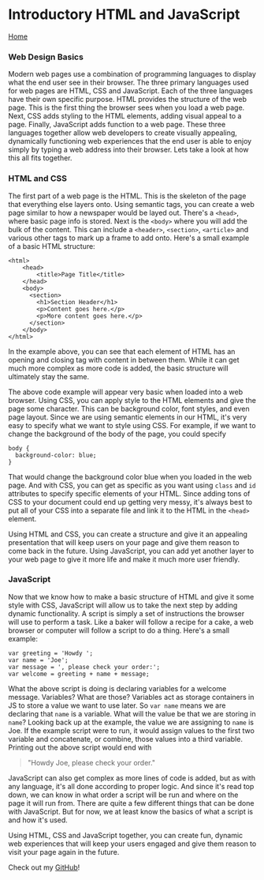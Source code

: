# Introductory HTML and JavaScript

[Home](https://penjoe.github.io/reading-notes/)

### Web Design Basics

Modern web pages use a combination of programming languages to display what the end user see in their browser. The three primary languages used for web pages are HTML, CSS and JavaScript. Each of the three languages have their own specific purpose. HTML provides the structure of the web page. This is the first thing the browser sees when you load a web page. Next, CSS adds styling to the HTML elements, adding visual appeal to a page. Finally, JavaScript adds function to a web page. These three languages together allow web developers to create visually appealing, dynamically functioning web experiences that the end user is able to enjoy simply by typing a web address into their browser. Lets take a look at how this all fits together.

### HTML and CSS

The first part of a web page is the HTML. This is the skeleton of the page that everything else layers onto. Using semantic tags, you can create a web page similar to how a newspaper would be layed out. There's a `<head>`, where basic page info is stored. Next is the `<body>` where you will add the bulk of the content. This can include a `<header>`, `<section>`, `<article>` and various other tags to mark up a frame to add onto. Here's a small example of a basic HTML structure:
```
<html>
	<head>
		<title>Page Title</title>
	</head>
    <body>
      <section>
        <h1>Section Header</h1>
        <p>Content goes here.</p>
        <p>More content goes here.</p>
      </section>
    </body>
</html>
```
In the example above, you can see that each element of HTML has an opening and closing tag with content in between them. While it can get much more complex as more code is added, the basic structure will ultimately stay the same. 

The above code example will appear very basic when loaded into a web browser. Using CSS, you can apply style to the HTML elements and give the page some character. This can be background color, font styles, and even page layout. Since we are using semantic elements in our HTML, it's very easy to specify what we want to style using CSS. For example, if we want to change the background of the body of the page, you could specify 
```
body {
  background-color: blue;
}
```
That would change the background color blue when you loaded in the web page. And with CSS, you can get as specific as you want using `class` and `id` attributes to specify specific elements of your HTML. Since adding tons of CSS to your document could end up getting very messy, it's always best to put all of your CSS into a separate file and link it to the HTML in the `<head>` element. 

Using HTML and CSS, you can create a structure and give it an appealing presentation that will keep users on your page and give them reason to come back in the future. Using JavaScript, you can add yet another layer to your web page to give it more life and make it much more user friendly. 

### JavaScript
Now that we know how to make a basic structure of HTML and give it some style with CSS, JavaScript will allow us to take the next step by adding dynamic functionality. A script is simply a set of instructions the browser will use to perform a task. Like a baker will follow a recipe for a cake, a web browser or computer will follow a script to do a thing. Here's a small example:

```
var greeting = 'Howdy ';
var name = 'Joe';
var message = ', please check your order:';
var welcome = greeting + name + message;
```
What the above script is doing is declaring variables for a welcome message. Variables? What are those? Variables act as storage containers in JS to store a value we want to use later. So `var name` means we are declaring that `name` is a variable. What will the value be that we are storing in `name`? Looking back up at the example, the value we are assigning to `name` is Joe. If the example script were to run, it would assign values to the first two variable and concatenate, or combine, those values into a third variable. Printing out the above script would end with 
>"Howdy Joe, please check your order."

JavaScript can also get complex as more lines of code is added, but as with any language, it's all done according to proper logic. And since it's read top down, we can know in what order a script will be run and where on the page it will run from. There are quite a few different things that can be done with JavaScript. But for now, we at least know the basics of what a script is and how it's used.

Using HTML, CSS and JavaScript together, you can create fun, dynamic web experiences that will keep your users engaged and give them reason to visit your page again in the future.

Check out my [GitHub](https://github.com/penjoe)!